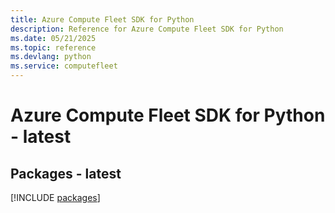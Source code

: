 ```yaml
---
title: Azure Compute Fleet SDK for Python
description: Reference for Azure Compute Fleet SDK for Python
ms.date: 05/21/2025
ms.topic: reference
ms.devlang: python
ms.service: computefleet
---
```

# Azure Compute Fleet SDK for Python - latest
## Packages - latest
[!INCLUDE [packages](compute-fleet-index.md)]